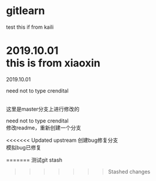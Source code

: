 # gitlearn
test
this if from kaili

2019.10.01<br>
this is from xiaoxin
=======
2019.10.01

need not to type crendital

<br>
这里是master分支上进行修改的<br>

need not to type crendital<br>
修改readme，重新创建一个分支<br>

<<<<<<< Updated upstream
创建bug修复分支<br>
模拟bug已修复

=======
测试git stash<br>
>>>>>>> Stashed changes
